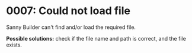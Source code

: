 # 0007: Could not load file

Sanny Builder can't find and/or load the required file.

**Possible solutions:** check if the file name and path is correct, and the file exists.

